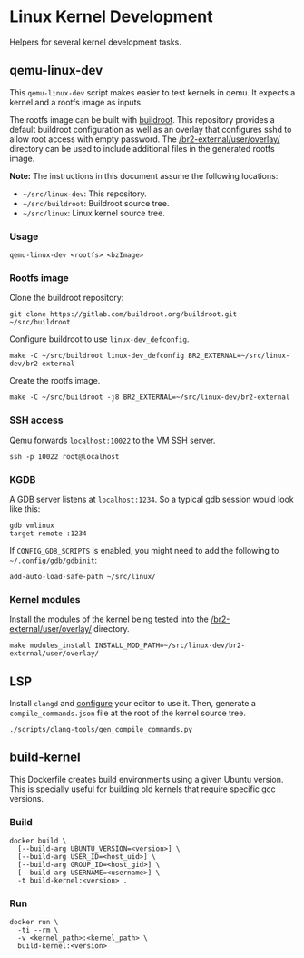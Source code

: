 # Linux Kernel Development

Helpers for several kernel development tasks.

## qemu-linux-dev

This `qemu-linux-dev` script makes easier to test kernels in qemu.
It expects a kernel and a rootfs image as inputs.

The rootfs image can be built with [buildroot].
This repository provides a default buildroot configuration as well as
an overlay that configures sshd to allow root access with empty
password.
The [/br2-external/user/overlay/] directory can be used to include
additional files in the generated rootfs image.

**Note:** The instructions in this document assume the following
locations:

- `~/src/linux-dev`: This repository.
- `~/src/buildroot`: Buildroot source tree.
- `~/src/linux`: Linux kernel source tree.

### Usage

```
qemu-linux-dev <rootfs> <bzImage>
```

### Rootfs image

Clone the buildroot repository:

```
git clone https://gitlab.com/buildroot.org/buildroot.git ~/src/buildroot
```

Configure buildroot to use `linux-dev_defconfig`.

```
make -C ~/src/buildroot linux-dev_defconfig BR2_EXTERNAL=~/src/linux-dev/br2-external
```

Create the rootfs image.

```
make -C ~/src/buildroot -j8 BR2_EXTERNAL=~/src/linux-dev/br2-external
```

### SSH access

Qemu forwards `localhost:10022` to the VM SSH server.

```
ssh -p 10022 root@localhost
```

### KGDB

A GDB server listens at `localhost:1234`.
So a typical gdb session would look like this:

```
gdb vmlinux
target remote :1234
```

If `CONFIG_GDB_SCRIPTS` is enabled, you might need to add the
following to `~/.config/gdb/gdbinit`:

```
add-auto-load-safe-path ~/src/linux/
```

### Kernel modules

Install the modules of the kernel being tested into the
[/br2-external/user/overlay/] directory.

```
make modules_install INSTALL_MOD_PATH=~/src/linux-dev/br2-external/user/overlay/
```

## LSP

Install `clangd` and [configure][emacs configuration] your editor to
use it.
Then, generate a `compile_commands.json` file at the root of the
kernel source tree.

```
./scripts/clang-tools/gen_compile_commands.py
```

## build-kernel

This Dockerfile creates build environments using a given Ubuntu
version.
This is specially useful for building old kernels that require
specific gcc versions.

### Build

```
docker build \
  [--build-arg UBUNTU_VERSION=<version>] \
  [--build-arg USER_ID=<host_uid>] \
  [--build-arg GROUP_ID=<host_gid>] \
  [--build-arg USERNAME=<username>] \
  -t build-kernel:<version> .
```

### Run

```
docker run \
  -ti --rm \
  -v <kernel_path>:<kernel_path> \
  build-kernel:<version>
```


[buildroot]: https://buildroot.org/
[/br2-external/user/overlay/]: /br2-external/user/overlay/
[emacs configuration]: https://github.com/jroimartin/dotfiles/blob/76260967707f0a7cad2c2d69c86cc1dc9d6b1502/.emacs.d/init.el#L267
